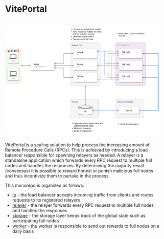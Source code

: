 # VitePortal

<h1 align="center">
	<img src="assets/images/overview.jpg" alt="VitePortal overview">
</h1>

VitePortal is a scaling solution to help process the increasing amount of Remote Procedure Calls (RPCs). This is achieved by introducing a load balancer responsible for spawning relayers as needed. A relayer is a standalone application which forwards every RPC request to multiple full nodes and handles the responses. By determining the majority result (consensus) it is possible to reward honest or punish malicious full nodes and thus incentivize them to partake in the process.

This monorepo is organized as follows:

- [lb](./lb) - the load balancer accepts incoming traffic from clients and routes requests to its registered relayers
- [relayer](./relayer) - the relayer forwards every RPC request to multiple full nodes and handles the responses
- [storage](./storage) - the storage layer keeps track of the global state such as participating full nodes
- [worker](./worker) - the worker is responsible to send out rewards to full nodes on a daily basis
